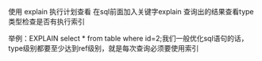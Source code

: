 使用 explain 执行计划查看 在sql前面加入关键字explain 查询出的结果查看type类型检查是否有执行索引

举例：EXPLAIN select * from table where id=2;我们一般优化sql语句的话，type级别都要至少达到ref级别，就是每次查询必须要使用索引

